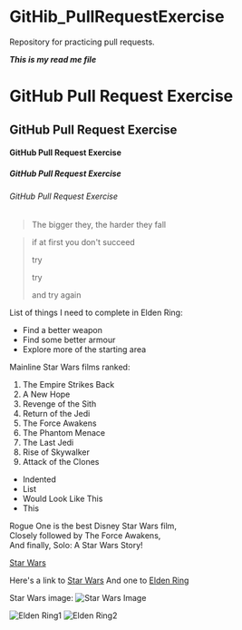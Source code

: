 # GitHib_PullRequestExercise
Repository for practicing pull requests.

**_This is my read me file_**

# GitHub Pull Request Exercise
## GitHub Pull Request Exercise
#### GitHub Pull Request Exercise
##### GitHub Pull Request Exercise
###### GitHub Pull Request Exercise

> The bigger they, the harder they fall

> if at first you don't succeed
> 
> try
>
> try
> 
> and try again

List of things I need to complete in Elden Ring:
* Find a better weapon
* Find some better armour
* Explore more of the starting area

Mainline Star Wars films ranked:
1. The Empire Strikes Back
2. A New Hope
3. Revenge of the Sith
4. Return of the Jedi
5. The Force Awakens
6. The Phantom Menace
7. The Last Jedi
8. Rise of Skywalker
9. Attack of the Clones

* Indented
 * List
 * Would Look Like This
  * This

Rogue One is the best Disney Star Wars film,  
Closely followed by The Force Awakens,  
And finally, Solo: A Star Wars Story!

[Star Wars](https://www.starwars.com/)

Here's a link to [Star Wars][star-wars-link]
And one to [Elden Ring][elden-ring-link]

[star-wars-link]: https://www.starwars.com/
[elden-ring-link]: https://en.bandainamcoent.eu/elden-ring/elden-ring?gclid=Cj0KCQiA64GRBhCZARIsAHOLriKRVHrPLqAov6wGEo1v-TnzGaMF3qlbkk8e5vp1GhPOPrjrFzEWXNkaArlwEALw_wcB

Star Wars image:
![Star Wars Image](https://lumiere-a.akamaihd.net/v1/images/avco_payoff_1-sht_v7_lg_32e68793.jpeg?region=0%2C0%2C1620%2C2400&width=480)

![Elden Ring1][image 1]
![Elden Ring2][image 2]

[image 1]: https://games-b26f.kxcdn.com/wp-content/uploads/2021/10/elden-ring-button-03-1623460560664-770x470.jpg
[image 2]: https://cdn.vox-cdn.com/thumbor/pU89NfUAR323INaN97GU2sz7izU=/0x0:1920x1080/1070x602/filters:focal(807x387:1113x693):format(webp)/cdn.vox-cdn.com/uploads/chorus_image/image/70540556/ELDENRING_21_25120461292d8e6256c8.10110654.0.jpg
